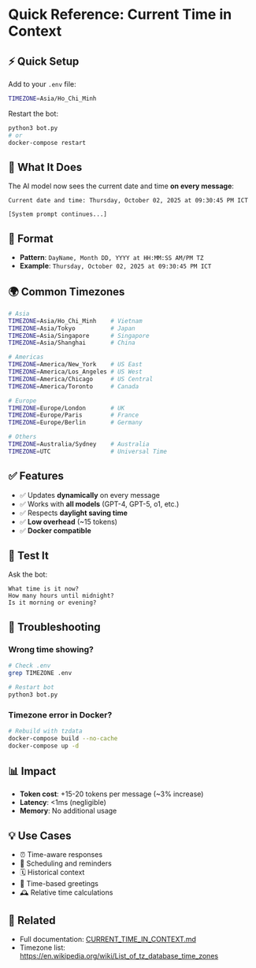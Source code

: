 # Quick Reference: Current Time in Context

## ⚡ Quick Setup

Add to your `.env` file:
```bash
TIMEZONE=Asia/Ho_Chi_Minh
```

Restart the bot:
```bash
python3 bot.py
# or
docker-compose restart
```

## 🎯 What It Does

The AI model now sees the current date and time **on every message**:

```
Current date and time: Thursday, October 02, 2025 at 09:30:45 PM ICT

[System prompt continues...]
```

## 📝 Format

- **Pattern**: `DayName, Month DD, YYYY at HH:MM:SS AM/PM TZ`
- **Example**: `Thursday, October 02, 2025 at 09:30:45 PM ICT`

## 🌍 Common Timezones

```bash
# Asia
TIMEZONE=Asia/Ho_Chi_Minh    # Vietnam
TIMEZONE=Asia/Tokyo          # Japan
TIMEZONE=Asia/Singapore      # Singapore
TIMEZONE=Asia/Shanghai       # China

# Americas
TIMEZONE=America/New_York    # US East
TIMEZONE=America/Los_Angeles # US West
TIMEZONE=America/Chicago     # US Central
TIMEZONE=America/Toronto     # Canada

# Europe
TIMEZONE=Europe/London       # UK
TIMEZONE=Europe/Paris        # France
TIMEZONE=Europe/Berlin       # Germany

# Others
TIMEZONE=Australia/Sydney    # Australia
TIMEZONE=UTC                 # Universal Time
```

## ✅ Features

- ✅ Updates **dynamically** on every message
- ✅ Works with **all models** (GPT-4, GPT-5, o1, etc.)
- ✅ Respects **daylight saving time**
- ✅ **Low overhead** (~15 tokens)
- ✅ **Docker compatible**

## 🧪 Test It

Ask the bot:
```
What time is it now?
How many hours until midnight?
Is it morning or evening?
```

## 🐛 Troubleshooting

### Wrong time showing?
```bash
# Check .env
grep TIMEZONE .env

# Restart bot
python3 bot.py
```

### Timezone error in Docker?
```bash
# Rebuild with tzdata
docker-compose build --no-cache
docker-compose up -d
```

## 📊 Impact

- **Token cost**: +15-20 tokens per message (~3% increase)
- **Latency**: <1ms (negligible)
- **Memory**: No additional usage

## 💡 Use Cases

- ⏰ Time-aware responses
- 📅 Scheduling and reminders
- 🗓️ Historical context
- 🌅 Time-based greetings
- 🕰️ Relative time calculations

## 🔗 Related

- Full documentation: [CURRENT_TIME_IN_CONTEXT.md](CURRENT_TIME_IN_CONTEXT.md)
- Timezone list: https://en.wikipedia.org/wiki/List_of_tz_database_time_zones
